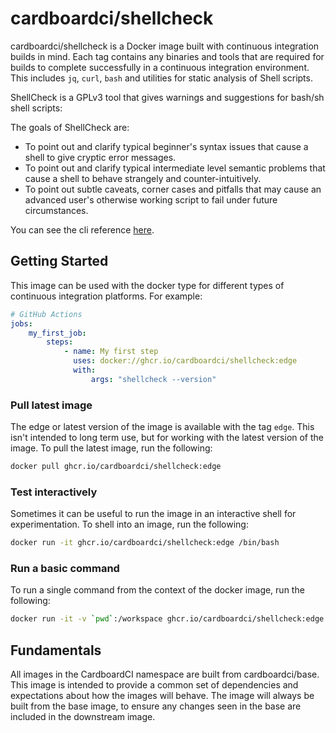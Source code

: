 # cardboardci/shellcheck

cardboardci/shellcheck is a Docker image built with continuous integration builds in mind. Each tag contains any binaries and tools that are required for builds to complete successfully in a continuous integration environment. This includes `jq`, `curl`, `bash` and utilities for static analysis of Shell scripts.

ShellCheck is a GPLv3 tool that gives warnings and suggestions for bash/sh shell scripts:

The goals of ShellCheck are:

-   To point out and clarify typical beginner's syntax issues that cause a shell to give cryptic error messages.
-   To point out and clarify typical intermediate level semantic problems that cause a shell to behave strangely and counter-intuitively.
-   To point out subtle caveats, corner cases and pitfalls that may cause an advanced user's otherwise working script to fail under future circumstances.

You can see the cli reference [here](https://github.com/koalaman/shellcheck).

## Getting Started

This image can be used with the docker type for different types of continuous integration platforms. For example:

```yml
# GitHub Actions
jobs:
    my_first_job:
        steps:
            - name: My first step
              uses: docker://ghcr.io/cardboardci/shellcheck:edge
              with:
                  args: "shellcheck --version"
```

### Pull latest image

The edge or latest version of the image is available with the tag `edge`. This isn't intended to long term use, but for working with the latest version of the image. To pull the latest image, run the following:

```bash
docker pull ghcr.io/cardboardci/shellcheck:edge
```

### Test interactively

Sometimes it can be useful to run the image in an interactive shell for experimentation. To shell into an image, run the following:

```bash
docker run -it ghcr.io/cardboardci/shellcheck:edge /bin/bash
```

### Run a basic command

To run a single command from the context of the docker image, run the following:

```bash
docker run -it -v `pwd`:/workspace ghcr.io/cardboardci/shellcheck:edge shellcheck --version
```

## Fundamentals

All images in the CardboardCI namespace are built from cardboardci/base. This image is intended to provide a common set of dependencies and expectations about how the images will behave. The image will always be built from the base image, to ensure any changes seen in the base are included in the downstream image.
